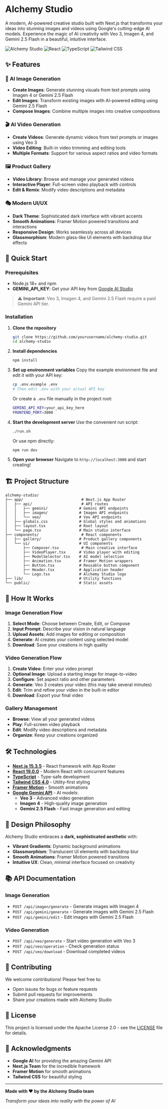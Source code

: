 # Alchemy Studio

A modern, AI-powered creative studio built with Next.js that transforms your ideas into stunning images and videos using Google's cutting-edge AI models. Experience the magic of AI creativity with Veo 3, Imagen 4, and Gemini 2.5 Flash in a beautiful, intuitive interface.

![Alchemy Studio](https://img.shields.io/badge/Next.js-15.3.5-black?style=for-the-badge&logo=next.js)
![React](https://img.shields.io/badge/React-19.0.0-blue?style=for-the-badge&logo=react)
![TypeScript](https://img.shields.io/badge/TypeScript-5.0-blue?style=for-the-badge&logo=typescript)
![Tailwind CSS](https://img.shields.io/badge/Tailwind_CSS-4.0-38B2AC?style=for-the-badge&logo=tailwind-css)

## ✨ Features

### 🎨 **AI Image Generation**
- **Create Images**: Generate stunning visuals from text prompts using Imagen 4 or Gemini 2.5 Flash
- **Edit Images**: Transform existing images with AI-powered editing using Gemini 2.5 Flash
- **Compose Images**: Combine multiple images into creative compositions

### 🎬 **AI Video Generation**
- **Create Videos**: Generate dynamic videos from text prompts or images using Veo 3
- **Video Editing**: Built-in video trimming and editing tools
- **Multiple Formats**: Support for various aspect ratios and video formats

### 🖼️ **Product Gallery**
- **Video Library**: Browse and manage your generated videos
- **Interactive Player**: Full-screen video playback with controls
- **Edit & Remix**: Modify video descriptions and metadata

### 🎭 **Modern UI/UX**
- **Dark Theme**: Sophisticated dark interface with vibrant accents
- **Smooth Animations**: Framer Motion powered transitions and interactions
- **Responsive Design**: Works seamlessly across all devices
- **Glassmorphism**: Modern glass-like UI elements with backdrop blur effects

## 🚀 Quick Start

### Prerequisites
- Node.js 18+ and npm
- **GEMINI_API_KEY**: Get your API key from [Google AI Studio](https://aistudio.google.com/app/apikey)

> ⚠️ **Important**: Veo 3, Imagen 4, and Gemini 2.5 Flash require a paid Gemini API tier.

### Installation

1. **Clone the repository**
   ```bash
   git clone https://github.com/yourusername/alchemy-studio.git
   cd alchemy-studio
   ```

2. **Install dependencies**
   ```bash
   npm install
   ```

3. **Set up environment variables**
   Copy the example environment file and edit it with your API key:
   ```bash
   cp .env.example .env
   # Then edit .env with your actual API key
   ```
   
   Or create a `.env` file manually in the project root:
   ```bash
   GEMINI_API_KEY=your_api_key_here
   FRONTEND_PORT=3000
   ```

4. **Start the development server**
   Use the convenient run script:
   ```bash
   ./run.sh
   ```
   
   Or use npm directly:
   ```bash
   npm run dev
   ```

5. **Open your browser**
   Navigate to `http://localhost:3000` and start creating!

## 🏗️ Project Structure

```
alchemy-studio/
├── app/                          # Next.js App Router
│   ├── api/                      # API routes
│   │   ├── gemini/              # Gemini API endpoints
│   │   ├── imagen/              # Imagen API endpoints
│   │   └── veo/                 # Veo API endpoints
│   ├── globals.css              # Global styles and animations
│   ├── layout.tsx               # Root layout
│   └── page.tsx                 # Main studio interface
├── components/                   # React components
│   ├── gallery/                 # Product gallery components
│   └── ui/                      # UI components
│       ├── Composer.tsx          # Main creative interface
│       ├── VideoPlayer.tsx      # Video player with editing
│       ├── ModelSelector.tsx    # AI model selection
│       ├── Animation.tsx        # Framer Motion wrappers
│       ├── Button.tsx           # Reusable button component
│       ├── Header.tsx           # Application header
│       └── Logo.tsx             # Alchemy Studio logo
├── lib/                         # Utility functions
└── public/                      # Static assets
```

## 🎯 How It Works

### Image Generation Flow
1. **Select Mode**: Choose between Create, Edit, or Compose
2. **Input Prompt**: Describe your vision in natural language
3. **Upload Assets**: Add images for editing or composition
4. **Generate**: AI creates your content using selected model
5. **Download**: Save your creations in high quality

### Video Generation Flow
1. **Create Video**: Enter your video prompt
2. **Optional Image**: Upload a starting image for image-to-video
3. **Configure**: Set aspect ratio and other parameters
4. **Generate**: Veo 3 creates your video (this may take several minutes)
5. **Edit**: Trim and refine your video in the built-in editor
6. **Download**: Export your final video

### Gallery Management
- **Browse**: View all your generated videos
- **Play**: Full-screen video playback
- **Edit**: Modify video descriptions and metadata
- **Organize**: Keep your creations organized

## 🛠️ Technologies

- **[Next.js 15.3.5](https://nextjs.org/)** - React framework with App Router
- **[React 19.0.0](https://reactjs.org/)** - Modern React with concurrent features
- **[TypeScript](https://www.typescriptlang.org/)** - Type-safe development
- **[Tailwind CSS 4.0](https://tailwindcss.com/)** - Utility-first styling
- **[Framer Motion](https://www.framer.com/motion/)** - Smooth animations
- **[Google Gemini API](https://ai.google.dev/gemini-api/docs)** - AI models:
  - **Veo 3** - Advanced video generation
  - **Imagen 4** - High-quality image generation
  - **Gemini 2.5 Flash** - Fast image generation and editing

## 🎨 Design Philosophy

Alchemy Studio embraces a **dark, sophisticated aesthetic** with:
- **Vibrant Gradients**: Dynamic background animations
- **Glassmorphism**: Translucent UI elements with backdrop blur
- **Smooth Animations**: Framer Motion powered transitions
- **Intuitive UX**: Clean, minimal interface focused on creativity

## 📚 API Documentation

### Image Generation
- `POST /api/imagen/generate` - Generate images with Imagen 4
- `POST /api/gemini/generate` - Generate images with Gemini 2.5 Flash
- `POST /api/gemini/edit` - Edit images with Gemini 2.5 Flash

### Video Generation
- `POST /api/veo/generate` - Start video generation with Veo 3
- `POST /api/veo/operation` - Check generation status
- `POST /api/veo/download` - Download completed videos

## 🤝 Contributing

We welcome contributions! Please feel free to:
- Open issues for bugs or feature requests
- Submit pull requests for improvements
- Share your creations made with Alchemy Studio

## 📄 License

This project is licensed under the Apache License 2.0 - see the [LICENSE](LICENSE) file for details.

## 🙏 Acknowledgments

- **Google AI** for providing the amazing Gemini API
- **Next.js Team** for the incredible framework
- **Framer Motion** for smooth animations
- **Tailwind CSS** for beautiful styling

---

**Made with ❤️ by the Alchemy Studio team**

*Transform your ideas into reality with the power of AI*